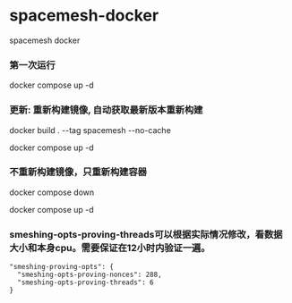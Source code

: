 # spacemesh-docker

spacemesh docker

### 第一次运行

docker compose up -d

### 更新: 重新构建镜像, 自动获取最新版本重新构建

docker build . --tag spacemesh --no-cache

docker compose up -d

### 不重新构建镜像，只重新构建容器

docker compose down

docker compose up -d

### smeshing-opts-proving-threads可以根据实际情况修改，看数据大小和本身cpu。需要保证在12小时内验证一遍。
```
"smeshing-proving-opts": {
  "smeshing-opts-proving-nonces": 288,
  "smeshing-opts-proving-threads": 6
}
```


